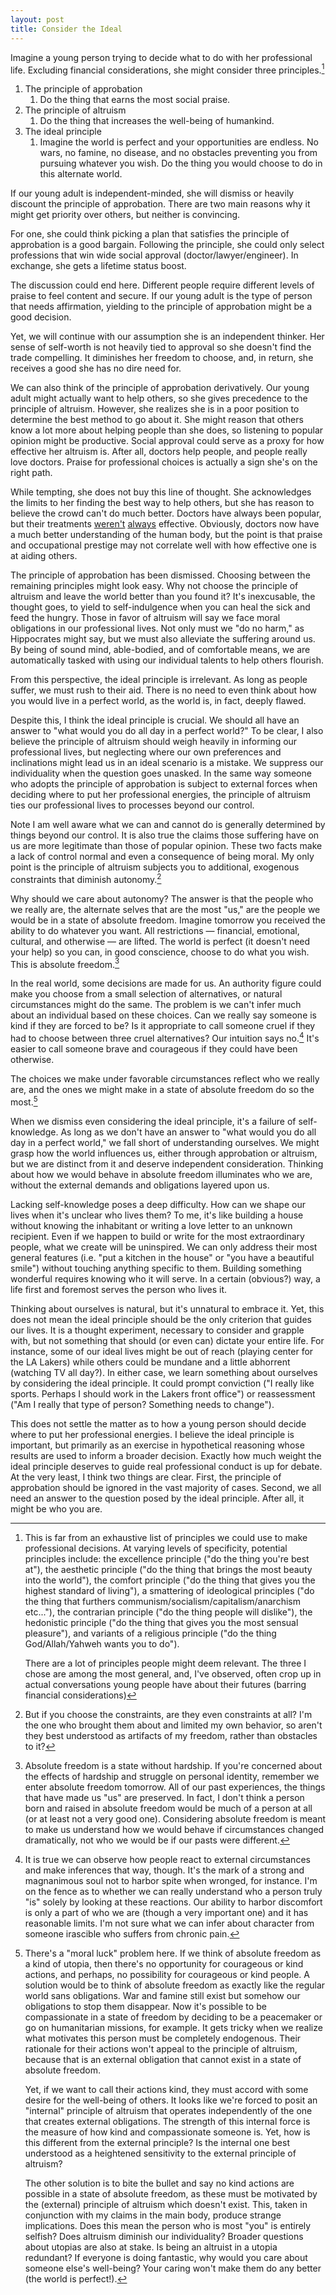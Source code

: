 ```yaml
---
layout: post
title: Consider the Ideal
---
```


Imagine a young person trying to decide what to do with her professional life. Excluding financial considerations, she might consider three principles.[^bignote]

1. The principle of approbation
    1. Do the thing that earns the most social praise.
2. The principle of altruism
    1. Do the thing that increases the well-being of humankind.
3. The ideal principle
    1. Imagine the world is perfect and your opportunities are endless. No wars, no famine, no disease, and no obstacles preventing you from pursuing whatever you wish. Do the thing you would choose to do in this alternate world.

If our young adult is independent-minded, she will dismiss or heavily discount the principle of approbation. There are two main reasons why it might get priority over others, but neither is convincing.

For one, she could think picking a plan that satisfies the principle of approbation is a good bargain. Following the principle, she could only select professions that win wide social approval (doctor/lawyer/engineer). In exchange, she gets a lifetime status boost.

The discussion could end here. Different people require different levels of praise to feel content and secure. If our young adult is the type of person that needs affirmation, yielding to the principle of approbation might be a good decision.

Yet, we will continue with our assumption she is an independent thinker. Her sense of self-worth is not heavily tied to approval so she doesn't find the trade compelling. It diminishes her freedom to choose, and, in return, she receives a good she has no dire need for.

We can also think of the principle of approbation derivatively. Our young adult might actually want to help others, so she gives precedence to the principle of altruism. However, she realizes she is in a poor position to determine the best method to go about it. She might reason that others know a lot more about helping people than she does, so listening to popular opinion might be productive. Social approval could serve as a proxy for how effective her altruism is. After all, doctors help people, and people really love doctors. Praise for professional choices is actually a sign she's on the right path.

While tempting, she does not buy this line of thought. She acknowledges the limits to her finding the best way to help others, but she has reason to believe the crowd can't do much better. Doctors have always been popular, but their treatments [weren't](https://en.wikipedia.org/wiki/Bloodletting) [always](https://en.wikipedia.org/wiki/Lobotomy) effective. Obviously, doctors now have a much better understanding of the human body, but the point is that praise and occupational prestige may not correlate well with how effective one is at aiding others.

The principle of approbation has been dismissed. Choosing between the remaining principles might look easy. Why not choose the principle of altruism and leave the world better than you found it? It's inexcusable, the thought goes, to yield to self-indulgence when you can heal the sick and feed the hungry. Those in favor of altruism will say we face moral obligations in our professional lives. Not only must we "do no harm," as Hippocrates might say, but we must also alleviate the suffering around us. By being of sound mind, able-bodied, and of comfortable means, we are automatically tasked with using our individual talents to help others flourish.

From this perspective, the ideal principle is irrelevant. As long as people suffer, we must rush to their aid. There is no need to even think about how you would live in a perfect world, as the world is, in fact, deeply flawed.

Despite this, I think the ideal principle is crucial. We should all have an answer to "what would you do all day in a perfect world?" To be clear, I also believe the principle of altruism should weigh heavily in informing our professional lives, but neglecting where our own preferences and inclinations might lead us in an ideal scenario is a mistake. We suppress our individuality when the question goes unasked. In the same way someone who adopts the principle of approbation is subject to external forces when deciding where to put her professional energies, the principle of altruism ties our professional lives to processes beyond our control.

Note I am well aware what we can and cannot do is generally determined by things beyond our control. It is also true the claims those suffering have on us are more legitimate than those of popular opinion. These two facts make a lack of control normal and even a consequence of being moral. My only point is the principle of altruism subjects you to additional, exogenous constraints that diminish autonomy.[^2]

Why should we care about autonomy? The answer is that the people who we really are, the alternate selves that are the most "us," are the people we would be in a state of absolute freedom. Imagine tomorrow you received the ability to do whatever you want. All restrictions — financial, emotional, cultural, and otherwise — are lifted. The world is perfect (it doesn't need your help) so you can, in good conscience, choose to do what you wish. This is absolute freedom.[^3]

In the real world, some decisions are made for us. An authority figure could make you choose from a small selection of alternatives, or natural circumstances might do the same. The problem is we can't infer much about an individual based on these choices. Can we really say someone is kind if they are forced to be? Is it appropriate to call someone cruel if they had to choose between three cruel alternatives? Our intuition says no.[^4] It's easier to call someone brave and courageous if they could have been otherwise.

The choices we make under favorable circumstances reflect who we really are, and the ones we might make in a state of absolute freedom do so the most.[^5]

When we dismiss even considering the ideal principle, it's a failure of self-knowledge. As long as we don't have an answer to "what would you do all day in a perfect world," we fall short of understanding ourselves. We might grasp how the world influences us, either through approbation or altruism, but we are distinct from it and deserve independent consideration. Thinking about how we would behave in absolute freedom illuminates who we are, without the external demands and obligations layered upon us.

Lacking self-knowledge poses a deep difficulty. How can we shape our lives when it's unclear who lives them? To me, it's like building a house without knowing the inhabitant or writing a love letter to an unknown recipient. Even if we happen to build or write for the most extraordinary people, what we create will be uninspired. We can only address their most general features (i.e. "put a kitchen in the house" or "you have a beautiful smile") without touching anything specific to them. Building something wonderful requires knowing who it will serve. In a certain (obvious?) way, a life first and foremost serves the person who lives it.

Thinking about ourselves is natural, but it's unnatural to embrace it. Yet, this does not mean the ideal principle should be the only criterion that guides our lives. It is a thought experiment, necessary to consider and grapple with, but not something that should (or even can) dictate your entire life. For instance, some of our ideal lives might be out of reach (playing center for the LA Lakers) while others could be mundane and a little abhorrent (watching TV all day?). In either case, we learn something about ourselves by considering the ideal principle. It could prompt conviction ("I really like sports. Perhaps I should work in the Lakers front office") or reassessment ("Am I really that type of person? Something needs to change").

This does not settle the matter as to how a young person should decide where to put her professional energies. I believe the ideal principle is important, but primarily as an exercise in hypothetical reasoning whose results are used to inform a broader decision. Exactly how much weight the ideal principle deserves to guide real professional conduct is up for debate. At the very least, I think two things are clear. First, the principle of approbation should be ignored in the vast majority of cases. Second, we all need an answer to the question posed by the ideal principle. After all, it might be who you are.

[^bignote]:This is far from an exhaustive list of principles we could use to make professional decisions. At varying levels of specificity, potential principles include: the excellence principle ("do the thing you're best at"), the aesthetic principle ("do the thing that brings the most beauty into the world"), the comfort principle ("do the thing that gives you the highest standard of living"), a smattering of ideological principles ("do the thing that furthers communism/socialism/capitalism/anarchism etc..."), the contrarian principle ("do the thing people will dislike"), the hedonistic principle ("do the thing that gives you the most sensual pleasure"), and variants of a religious principle ("do the thing God/Allah/Yahweh wants you to do").

    There are a lot of principles people might deem relevant. The three I chose are among the most general, and, I've observed, often crop up in actual conversations young people have about their futures (barring financial considerations)

[^2]: But if you choose the constraints, are they even constraints at all? I'm the one who brought them about and limited my own behavior, so aren't they best understood as artifacts of my freedom, rather than obstacles to it?

[^3]: Absolute freedom is a state without hardship. If you're concerned about the effects of hardship and struggle on personal identity, remember we enter absolute freedom tomorrow. All of our past experiences, the things that have made us "us" are preserved. In fact, I don't think a person born and raised in absolute freedom would be much of a person at all (or at least not a very good one). Considering absolute freedom is meant to make us understand how we would behave if circumstances changed dramatically, not who we would be if our pasts were different.

[^4]: It is true we can observe how people react to external circumstances and make inferences that way, though. It's the mark of a strong and magnanimous soul not to harbor spite when wronged, for instance. I'm on the fence as to whether we can really understand who a person truly "is" solely by looking at these reactions. Our ability to harbor discomfort is only a part of who we are (though a very important one) and it has reasonable limits. I'm not sure what we can infer about character from someone irascible who suffers from chronic pain.

[^5]: There's a "moral luck" problem here. If we think of absolute freedom as a kind of utopia, then there's no opportunity for courageous or kind actions, and perhaps, no possibility for courageous or kind people. A solution would be to think of absolute freedom as exactly like the regular world sans obligations. War and famine still exist but somehow our obligations to stop them disappear. Now it's possible to be compassionate in a state of freedom by deciding to be a peacemaker or go on humanitarian missions, for example. It gets tricky when we realize what motivates this person must be completely endogenous. Their rationale for their actions won't appeal to the principle of altruism, because that is an external obligation that cannot exist in a state of absolute freedom.

    Yet, if we want to call their actions kind, they must accord with some desire for the well-being of others. It looks like we're forced to posit an "internal" principle of altruism that operates independently of the one that creates external obligations. The strength of this internal force is the measure of how kind and compassionate someone is. Yet, how is this different from the external principle? Is the internal one best understood as a heightened sensitivity to the external principle of altruism?
    
    The other solution is to bite the bullet and say no kind actions are possible in a state of absolute freedom, as these must be motivated by the (external) principle of altruism which doesn't exist. This, taken in conjunction with my claims in the main body, produce strange implications. Does this mean the person who is most "you" is entirely selfish? Does altruism diminish our individuality? Broader questions about utopias are also at stake. Is being an altruist in a utopia redundant? If everyone is doing fantastic, why would you care about someone else's well-being? Your caring won't make them do any better (the world is perfect!).
